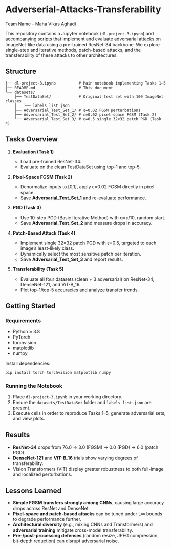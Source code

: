# Adverserial-Attacks-Transferability

Team Name - Maha Vikas Aghadi 

This repository contains a Jupyter notebook (`dl-project-3.ipynb`) and accompanying scripts that implement and evaluate adversarial attacks on ImageNet-like data using a pre-trained ResNet-34 backbone. We explore single-step and iterative methods, patch-based attacks, and the transferability of these attacks to other architectures.

## Structure

```
├── dl-project-3.ipynb          # Main notebook implementing Tasks 1–5
├── README.md                   # This document
└── datasets/
    ├── TestDataSet/            # Original test set with 100 ImageNet classes
    │   └── labels_list.json
    ├── Adversarial_Test_Set_1/ # ε=0.02 FGSM perturbations
    ├── Adversarial_Test_Set_2/ # ε=0.02 pixel-space FGSM (Task 2)
    └── Adversarial_Test_Set_3/ # ε=0.5 single 32×32 patch PGD (Task 4)
```

## Tasks Overview

1. **Evaluation (Task 1)**
   - Load pre-trained ResNet-34.
   - Evaluate on the clean TestDataSet using top-1 and top-5.

2. **Pixel-Space FGSM (Task 2)**
   - Denormalize inputs to [0,1], apply ε=0.02 FGSM directly in pixel space.
   - Save **Adversarial_Test_Set_1** and re-evaluate performance.

3. **PGD (Task 3)**
   - Use 10-step PGD (Basic Iterative Method) with α=ε/10, random start.
   - Save **Adversarial_Test_Set_2** and measure drops in accuracy.

4. **Patch-Based Attack (Task 4)**
   - Implement single 32×32 patch PGD with ε=0.5, targeted to each image’s least-likely class.
   - Dynamically select the most sensitive patch per iteration.
   - Save **Adversarial_Test_Set_3** and report results.

5. **Transferability (Task 5)**
   - Evaluate all four datasets (clean + 3 adversarial) on ResNet-34, DenseNet-121, and ViT-B_16.
   - Plot top-1/top-5 accuracies and analyze transfer trends.

## Getting Started

### Requirements

- Python ≥ 3.8  
- PyTorch  
- torchvision  
- matplotlib  
- numpy  

Install dependencies:

```bash
pip install torch torchvision matplotlib numpy
```

### Running the Notebook

1. Place `dl-project-3.ipynb` in your working directory.  
2. Ensure the `datasets/TestDataSet` folder and `labels_list.json` are present.  
3. Execute cells in order to reproduce Tasks 1–5, generate adversarial sets, and view plots.

## Results

- **ResNet-34** drops from 76.0 → 3.0 (FGSM) → 0.0 (PGD) → 6.0 (patch PGD).  
- **DenseNet-121** and **ViT-B_16** trials show varying degrees of transferability.  
- Vision Transformers (ViT) display greater robustness to both full-image and localized perturbations.

## Lessons Learned

- **Simple FGSM transfers strongly among CNNs**, causing large accuracy drops across ResNet and DenseNet.  
- **Pixel-space and patch-based attacks** can be tuned under L∞ bounds to degrade performance further.  
- **Architectural diversity** (e.g., mixing CNNs and Transformers) and **adversarial training** mitigate cross-model transferability.  
- **Pre-/post-processing defenses** (random resize, JPEG compression, bit-depth reduction) can disrupt adversarial noise.
